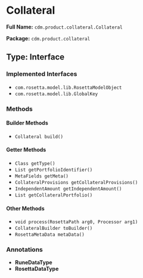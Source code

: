 # Collateral

**Full Name:** `cdm.product.collateral.Collateral`

**Package:** `cdm.product.collateral`

## Type: Interface

### Implemented Interfaces

- `com.rosetta.model.lib.RosettaModelObject`
- `com.rosetta.model.lib.GlobalKey`

### Methods

#### Builder Methods

- `Collateral build()`

#### Getter Methods

- `Class getType()`
- `List getPortfolioIdentifier()`
- `MetaFields getMeta()`
- `CollateralProvisions getCollateralProvisions()`
- `IndependentAmount getIndependentAmount()`
- `List getCollateralPortfolio()`

#### Other Methods

- `void process(RosettaPath arg0, Processor arg1)`
- `CollateralBuilder toBuilder()`
- `RosettaMetaData metaData()`

### Annotations

- **RuneDataType**
- **RosettaDataType**


